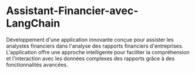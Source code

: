 # Assistant-Financier-avec-LangChain
Développement d'une application innovante conçue pour assister les analystes financiers dans l'analyse des rapports financiers d'entreprises. L'application offre une approche intelligente pour faciliter la compréhension et l'interaction avec les données complexes des rapports grâce à des fonctionnalités avancées.
